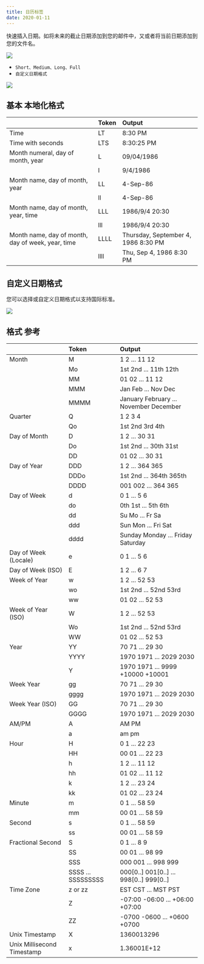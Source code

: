 ```yaml
---
title: 日历标签
date: 2020-01-11
---
```


快速插入日期。如将未来的截止日期添加到您的邮件中，又或者将当前日期添加到您的文件名。

![](https://gitee.com/xudaolong/codeexpander-oss/raw/master/i/date.gif)

- `Short、Medium、Long、Full`
- `自定义日期格式`

![](https://gitee.com/xudaolong/codeexpander-oss/raw/master/i/date-ui.png)

## 基本 **本地化格式**

|                                                   | **Token** | Output                              |
| :------------------------------------------------ | :-------- | :---------------------------------- |
| Time                                              | LT        | 8:30 PM                             |
| Time with seconds                                 | LTS       | 8:30:25 PM                          |
| Month numeral, day of month, year                 | L         | 09/04/1986                          |
|                                                   | l         | 9/4/1986                            |
| Month name, day of month, year                    | LL        | 4-Sep-86                            |
|                                                   | ll        | 4-Sep-86                            |
| Month name, day of month, year, time              | LLL       | 1986/9/4 20:30                      |
|                                                   | lll       | 1986/9/4 20:30                      |
| Month name, day of month, day of week, year, time | LLLL      | Thursday, September 4, 1986 8:30 PM |
|                                                   | llll      | Thu, Sep 4, 1986 8:30 PM            |

## 自定义日期格式

您可以选择或自定义日期格式以支持国际标准。

![](https://gitee.com/xudaolong/codeexpander-oss/raw/master/i/date-i18n.png)

<Gist id="f1eb82cf68a9dc54acc5a0e49b76cea9"></Gist>

## **格式** 参考

|                            | Token              | Output                                          |
| :------------------------- | :----------------- | :---------------------------------------------- |
| Month                      | M                  | 1 2 ... 11 12                                   |
|                            | Mo                 | 1st 2nd ... 11th 12th                           |
|                            | MM                 | 01 02 ... 11 12                                 |
|                            | MMM                | Jan Feb ... Nov Dec                             |
|                            | MMMM               | January February ... November December          |
| Quarter                    | Q                  | 1 2 3 4                                         |
|                            | Qo                 | 1st 2nd 3rd 4th                                 |
| Day of Month               | D                  | 1 2 ... 30 31                                   |
|                            | Do                 | 1st 2nd ... 30th 31st                           |
|                            | DD                 | 01 02 ... 30 31                                 |
| Day of Year                | DDD                | 1 2 ... 364 365                                 |
|                            | DDDo               | 1st 2nd ... 364th 365th                         |
|                            | DDDD               | 001 002 ... 364 365                             |
| Day of Week                | d                  | 0 1 ... 5 6                                     |
|                            | do                 | 0th 1st ... 5th 6th                             |
|                            | dd                 | Su Mo ... Fr Sa                                 |
|                            | ddd                | Sun Mon ... Fri Sat                             |
|                            | dddd               | Sunday Monday ... Friday Saturday               |
| Day of Week \(Locale\)     | e                  | 0 1 ... 5 6                                     |
| Day of Week \(ISO\)        | E                  | 1 2 ... 6 7                                     |
| Week of Year               | w                  | 1 2 ... 52 53                                   |
|                            | wo                 | 1st 2nd ... 52nd 53rd                           |
|                            | ww                 | 01 02 ... 52 53                                 |
| Week of Year \(ISO\)       | W                  | 1 2 ... 52 53                                   |
|                            | Wo                 | 1st 2nd ... 52nd 53rd                           |
|                            | WW                 | 01 02 ... 52 53                                 |
| Year                       | YY                 | 70 71 ... 29 30                                 |
|                            | YYYY               | 1970 1971 ... 2029 2030                         |
|                            | Y                  | 1970 1971 ... 9999 +10000 +10001                |
| Week Year                  | gg                 | 70 71 ... 29 30                                 |
|                            | gggg               | 1970 1971 ... 2029 2030                         |
| Week Year \(ISO\)          | GG                 | 70 71 ... 29 30                                 |
|                            | GGGG               | 1970 1971 ... 2029 2030                         |
| AM/PM                      | A                  | AM PM                                           |
|                            | a                  | am pm                                           |
| Hour                       | H                  | 0 1 ... 22 23                                   |
|                            | HH                 | 00 01 ... 22 23                                 |
|                            | h                  | 1 2 ... 11 12                                   |
|                            | hh                 | 01 02 ... 11 12                                 |
|                            | k                  | 1 2 ... 23 24                                   |
|                            | kk                 | 01 02 ... 23 24                                 |
| Minute                     | m                  | 0 1 ... 58 59                                   |
|                            | mm                 | 00 01 ... 58 59                                 |
| Second                     | s                  | 0 1 ... 58 59                                   |
|                            | ss                 | 00 01 ... 58 59                                 |
| Fractional Second          | S                  | 0 1 ... 8 9                                     |
|                            | SS                 | 00 01 ... 98 99                                 |
|                            | SSS                | 000 001 ... 998 999                             |
|                            | SSSS ... SSSSSSSSS | 000\[0..\] 001\[0..\] ... 998\[0..\] 999\[0..\] |
| Time Zone                  | z or zz            | EST CST ... MST PST                             |
|                            | Z                  | -07:00 -06:00 ... +06:00 +07:00                 |
|                            | ZZ                 | -0700 -0600 ... +0600 +0700                     |
| Unix Timestamp             | X                  | 1360013296                                      |
| Unix Millisecond Timestamp | x                  | 1.36001E+12                                     |
